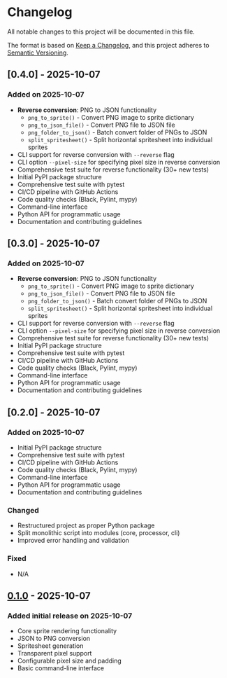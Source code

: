# Changelog

All notable changes to this project will be documented in this file.

The format is based on [Keep a Changelog](https://keepachangelog.com/en/1.0.0/),
and this project adheres to [Semantic Versioning](https://semver.org/spec/v2.0.0.html).

## [0.4.0] - 2025-10-07

### Added on 2025-10-07

- **Reverse conversion**: PNG to JSON functionality
  - `png_to_sprite()` - Convert PNG image to sprite dictionary
  - `png_to_json_file()` - Convert PNG file to JSON file
  - `png_folder_to_json()` - Batch convert folder of PNGs to JSON
  - `split_spritesheet()` - Split horizontal spritesheet into individual sprites
- CLI support for reverse conversion with `--reverse` flag
- CLI option `--pixel-size` for specifying pixel size in reverse conversion
- Comprehensive test suite for reverse functionality (30+ new tests)
- Initial PyPI package structure
- Comprehensive test suite with pytest
- CI/CD pipeline with GitHub Actions
- Code quality checks (Black, Pylint, mypy)
- Command-line interface
- Python API for programmatic usage
- Documentation and contributing guidelines

## [0.3.0] - 2025-10-07

### Added on 2025-10-07

- **Reverse conversion**: PNG to JSON functionality
  - `png_to_sprite()` - Convert PNG image to sprite dictionary
  - `png_to_json_file()` - Convert PNG file to JSON file
  - `png_folder_to_json()` - Batch convert folder of PNGs to JSON
  - `split_spritesheet()` - Split horizontal spritesheet into individual sprites
- CLI support for reverse conversion with `--reverse` flag
- CLI option `--pixel-size` for specifying pixel size in reverse conversion
- Comprehensive test suite for reverse functionality (30+ new tests)
- Initial PyPI package structure
- Comprehensive test suite with pytest
- CI/CD pipeline with GitHub Actions
- Code quality checks (Black, Pylint, mypy)
- Command-line interface
- Python API for programmatic usage
- Documentation and contributing guidelines

## [0.2.0] - 2025-10-07

### Added on 2025-10-07

- Initial PyPI package structure
- Comprehensive test suite with pytest
- CI/CD pipeline with GitHub Actions
- Code quality checks (Black, Pylint, mypy)
- Command-line interface
- Python API for programmatic usage
- Documentation and contributing guidelines

### Changed

- Restructured project as proper Python package
- Split monolithic script into modules (core, processor, cli)
- Improved error handling and validation

### Fixed

- N/A

## [0.1.0] - 2025-10-07

### Added initial release on 2025-10-07

- Core sprite rendering functionality
- JSON to PNG conversion
- Spritesheet generation
- Transparent pixel support
- Configurable pixel size and padding
- Basic command-line interface

[0.1.0]: https://github.com/soulwax/json2sprite/releases/tag/v0.1.0
